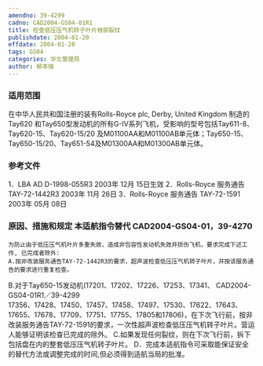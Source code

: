 ```yaml
---
amendno: 39-4299
cadno: CAD2004-GS04-01R1
title: 检查低压压气机转子叶片根部裂纹
publishdate: 2004-01-20
effdate: 2004-01-20
tags: GS04
categories: 华北管理局
author: 柳本强
---
```


### 适用范围 
在中华人民共和国注册的装有Rolls-Royce plc, Derby, United Kingdom 制造的Tay620 和Tay650型发动机的所有G-IV系列飞机，受影响的型号包括Tay611-8、Tay620-15、Tay620-15/20 及M01100AA和M01100AB单元体；Tay650-15、Tay650-15/20、Tay651-54及M01300AA和M01300AB单元体。

<!--more-->
### 参考文件
1．LBA AD D-1998-055R3  2003年 12月 15日生效
 2．Rolls-Royce 服务通告 TAY-72-1442R3  2003年 11月 26日
 3．Rolls-Royce 服务通告 TAY-72-1591  2003年 05月 08日

### 原因、措施和规定 本适航指令替代 CAD2004-GS04-01，39-4270
    为防止由于低压压气机叶片多重失效，造成非包容性发动机失效并损伤飞机，要求完成下述工作, 已完成者除外: 
    A.按非改装服务通告TAY-72-1442R3的要求，超声波检查低压压气机转子叶片，并按该服务通告的要求进行重复检查。 
B.对于Tay650-15发动机(17201、17202、17226、17253、17341、
  CAD2004-GS04-01R1／39-4299   
17356、17428、17450、17457、17458、17497、17530、17622、17643、17655、17678、17709、17751、17755、17805和17806)，在下次飞行前，按非改装服务通告TAY-72-1591的要求，一次性超声波检查低压压气机转子叶片。营运人能够证明该检查已完成的除外。 
    C.如果发现任何裂纹，则在下次飞行前，拆下包括盘在内的整套低压压气机转子叶片。 
    D．完成本适航指令可采取能保证安全的替代方法或调整完成的时间,但必须得到适航当局的批准。 

